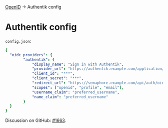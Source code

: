 <div class="breadcrumbs">
    <a href="/administration-guide/openid">OpenID</a>
    → Authentik config
</div>

# Authentik config

`config.json`:

```yaml
{
  "oidc_providers": {
		"authentik": {
			"display_name": "Sign in with Authentik",
			"provider_url": "https://authentik.example.com/application/o/test/",
			"client_id": "***",
			"client_secret": "***",
			"redirect_url": "https://semaphore.example.com/api/auth/oidc/authentik/redirect/",
			"scopes": ["openid", "profile", "email"],
			"username_claim": "preferred_username",
			"name_claim": "preferred_username"
		}
  }
}
```

Discussion on GitHub: [#1663](https://github.com/semaphoreui/semaphore/discussions/1663).